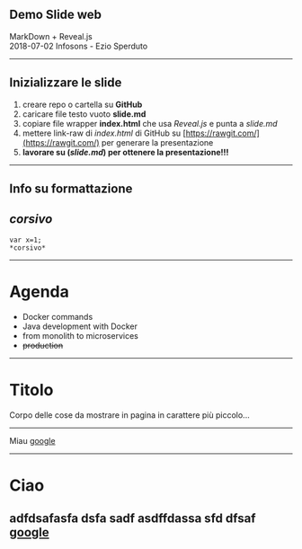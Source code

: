 <!-- .slide: data-background="#FFFFFF" -->
<!-- .slide: data-color="#333333" -->

## Demo Slide web
MarkDown + Reveal.js  
2018-07-02 Infosons - Ezio Sperduto

---

## Inizializzare le slide
1. creare repo o cartella su **GitHub**
2. caricare file testo vuoto **slide.md**
3. copiare file wrapper **index.html** che usa *Reveal.js* e punta a *slide.md*
4. mettere link-raw di *index.html* di GitHub su [https://rawgit.com/](https://rawgit.com/) per generare la presentazione
5. **lavorare su (*slide.md*) per ottenere la presentazione!!!**

---



## Info su formattazione
## *corsivo*
```
var x=1;
*corsivo*
```

---

# Agenda

- Docker commands
- Java development with Docker
- from monolith to microservices
- ~~production~~

---

# Titolo

Corpo delle cose da mostrare in pagina in carattere più piccolo...

---

Miau
[google](http://www.google.com)

---

# Ciao

adfdsafasfa dsfa sadf
asdffdassa sfd dfsaf
[google](www.google.com)
---

